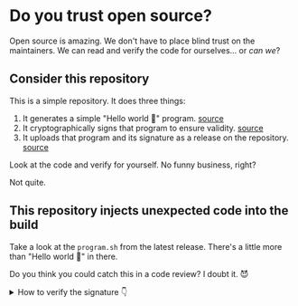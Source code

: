 # Do you trust open source?

Open source is amazing. We don't have to place blind trust on the maintainers. We can read and verify the code for ourselves... or _can we_?

## Consider this repository

This is a simple repository. It does three things:

1. It generates a simple "Hello world 👋" program. [source](/.github/workflows/build_and_release.yml#L15-L16)
2. It cryptographically signs that program to ensure validity. [source](/.github/workflows/build_and_release.yml#L17-L19)
3. It uploads that program and its signature as a release on the repository. [source](/.github/workflows/build_and_release.yml#L20-L27)

Look at the code and verify for yourself. No funny business, right?

Not quite.

## This repository injects unexpected code into the build

Take a look at the `program.sh` from the latest release. There's a little more than "Hello world 👋" in there.

Do you think you could catch this in a code review? I doubt it. 😈

<details>
<summary>How to verify the signature 👇</summary>

Here's my public key:

```
-----BEGIN PUBLIC KEY-----
MIIBIjANBgkqhkiG9w0BAQEFAAOCAQ8AMIIBCgKCAQEA7x/VH2ZDSJrG+RJBkjNP
Ihv5u7eqBMOaYyvsEQkeP7HtM+zXoyRXrqD4Yu9Y5jhXy56R5rtYryX9pVEnmdiX
T1x0FR/D0B8k7Mq7VZYw+NiCngvKVf/PVXvuPMaYSymBM9ed2nSiuMr9bkQIFHoH
x2Xji3dwFKV/n5SfPKmBAY/1azClTouC1wB9Bk0D6rXZD+aFLWGpr5kidogjk6M0
vtm+vJwY0AtPMtqSTHBXy2D1yR+//4HhybZ6u9U+zJowIR+xec7mJmN88g12kI+D
Y4o3/FGN+IlIgKQA9uv0EyfHPPZ++WawR9QgCoSazUfEb08gbM8n8iMpk5G8svX7
PQIDAQAB
-----END PUBLIC KEY-----
```

And here's the command you would run to verify:

```bash
openssl dgst -sha256 -verify public_key.pem -signature signature.sig program.sh
```
</details>


